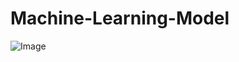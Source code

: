 # Machine-Learning-Model

![Image](https://github.com/user-attachments/assets/171bbb33-79d5-4ded-8119-b447ec5d9ddc)
